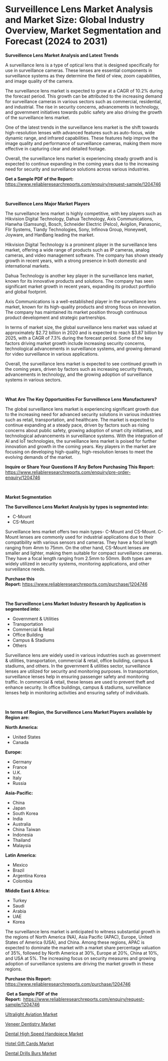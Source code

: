 <p><h1>Surveillence Lens Market Analysis and Market Size: Global Industry Overview, Market Segmentation and Forecast (2024 to 2031)</h1></p><p><strong>Surveillence Lens Market Analysis and Latest Trends</strong></p>
<p><p>A surveillance lens is a type of optical lens that is designed specifically for use in surveillance cameras. These lenses are essential components in surveillance systems as they determine the field of view, zoom capabilities, and image quality of the camera.</p><p>The surveillance lens market is expected to grow at a CAGR of 10.2% during the forecast period. This growth can be attributed to the increasing demand for surveillance cameras in various sectors such as commercial, residential, and industrial. The rise in security concerns, advancements in technology, and government initiatives towards public safety are also driving the growth of the surveillance lens market.</p><p>One of the latest trends in the surveillance lens market is the shift towards high-resolution lenses with advanced features such as auto-focus, wide dynamic range, and infrared capabilities. These features help improve the image quality and performance of surveillance cameras, making them more effective in capturing clear and detailed footage.</p><p>Overall, the surveillance lens market is experiencing steady growth and is expected to continue expanding in the coming years due to the increasing need for security and surveillance solutions across various industries.</p></p>
<p><strong>Get a Sample PDF of the Report:&nbsp;</strong> <a href="https://www.reliableresearchreports.com/enquiry/request-sample/1204746">https://www.reliableresearchreports.com/enquiry/request-sample/1204746</a></p>
<p>&nbsp;</p>
<p><strong>Surveillence Lens Major Market Players</strong></p>
<p><p>The surveillance lens market is highly competitive, with key players such as Hikvision Digital Technology, Dahua Technology, Axis Communications, Hanwha (Samsung), Bosch, Schneider Electric (Pelco), Avigilon, Panasonic, Flir Systems, Tiandy Technologies, Sony, Infinova Group, Honeywell, Joyware, and HanBang leading the market.</p><p>Hikvision Digital Technology is a prominent player in the surveillance lens market, offering a wide range of products such as IP cameras, analog cameras, and video management software. The company has shown steady growth in recent years, with a strong presence in both domestic and international markets.</p><p>Dahua Technology is another key player in the surveillance lens market, known for its innovative products and solutions. The company has seen significant market growth in recent years, expanding its product portfolio and global footprint.</p><p>Axis Communications is a well-established player in the surveillance lens market, known for its high-quality products and strong focus on innovation. The company has maintained its market position through continuous product development and strategic partnerships.</p><p>In terms of market size, the global surveillance lens market was valued at approximately $2.72 billion in 2020 and is expected to reach $3.87 billion by 2025, with a CAGR of 7.3% during the forecast period. Some of the key factors driving market growth include increasing security concerns, technological advancements in surveillance systems, and growing demand for video surveillance in various applications.</p><p>Overall, the surveillance lens market is expected to see continued growth in the coming years, driven by factors such as increasing security threats, advancements in technology, and the growing adoption of surveillance systems in various sectors.</p></p>
<p>&nbsp;</p>
<p><strong>What Are The Key Opportunities For Surveillence Lens Manufacturers?</strong></p>
<p><p>The global surveillance lens market is experiencing significant growth due to the increasing need for advanced security solutions in various industries such as retail, transportation, and healthcare. The market is expected to continue expanding at a steady pace, driven by factors such as rising concerns about public safety, growing adoption of smart city initiatives, and technological advancements in surveillance systems. With the integration of AI and IoT technologies, the surveillance lens market is poised for further innovation and growth in the coming years. Key players in the market are focusing on developing high-quality, high-resolution lenses to meet the evolving demands of the market.</p></p>
<p><strong>Inquire or Share Your Questions If Any Before Purchasing This Report:</strong> <a href="https://www.reliableresearchreports.com/enquiry/pre-order-enquiry/1204746">https://www.reliableresearchreports.com/enquiry/pre-order-enquiry/1204746</a></p>
<p>&nbsp;</p>
<p><strong>Market Segmentation</strong></p>
<p><strong>The Surveillence Lens Market Analysis by types is segmented into:</strong></p>
<p><ul><li>C-Mount</li><li>CS-Mount</li></ul></p>
<p><p>Surveillance lens market offers two main types- C-Mount and CS-Mount. C-Mount lenses are commonly used for industrial applications due to their compatibility with various sensors and cameras. They have a focal length ranging from 4mm to 75mm. On the other hand, CS-Mount lenses are smaller and lighter, making them suitable for compact surveillance cameras. They have a focal length ranging from 2.5mm to 50mm. Both types are widely utilized in security systems, monitoring applications, and other surveillance needs.</p></p>
<p><strong>Purchase this Report:&nbsp;</strong><a href="https://www.reliableresearchreports.com/purchase/1204746">https://www.reliableresearchreports.com/purchase/1204746</a></p>
<p>&nbsp;</p>
<p><strong>The Surveillence Lens Market Industry Research by Application is segmented into:</strong></p>
<p><ul><li>Government & Utilities</li><li>Transportation</li><li>Commercial & Retail</li><li>Office Building</li><li>Campus & Stadiums</li><li>Others</li></ul></p>
<p><p>Surveillance lens are widely used in various industries such as government & utilities, transportation, commercial & retail, office building, campus & stadiums, and others. In the government & utilities sector, surveillance lenses are utilized for security and monitoring purposes. In transportation, surveillance lenses help in ensuring passenger safety and monitoring traffic. In commercial & retail, these lenses are used to prevent theft and enhance security. In office buildings, campus & stadiums, surveillance lenses help in monitoring activities and ensuring safety of individuals.</p></p>
<p>&nbsp;</p>
<p><strong>In terms of Region, the Surveillence Lens Market Players available by Region are:</strong></p>
<p>
    <p> <strong> North America: </strong>
        <ul>
            <li>United States</li>
            <li>Canada</li>
        </ul>
        </p> 
    <p> <strong> Europe: </strong>
        <ul>
            <li>Germany</li>
            <li>France</li>
            <li>U.K.</li>
            <li>Italy</li>
            <li>Russia</li>
        </ul>
        </p> 
    <p> <strong> Asia-Pacific: </strong>
        <ul>
            <li>China</li>
            <li>Japan</li>
            <li>South Korea</li>
            <li>India</li>
            <li>Australia</li>
            <li>China Taiwan</li>
            <li>Indonesia</li>
            <li>Thailand</li>
            <li>Malaysia</li>
        </ul>
        </p> 
    <p> <strong> Latin America: </strong>
        <ul>
            <li>Mexico</li>
            <li>Brazil</li>
            <li>Argentina Korea</li>
            <li>Colombia</li>
        </ul>
        </p> 
    <p> <strong> Middle East & Africa: </strong>
        <ul>
            <li>Turkey</li>
            <li>Saudi</li>
            <li>Arabia</li>
            <li>UAE</li>
            <li>Korea</li>
        </ul>
    </p>
    </p>
<p><p>The surveillance lens market is anticipated to witness substantial growth in the regions of North America (NA), Asia Pacific (APAC), Europe, United States of America (USA), and China. Among these regions, APAC is expected to dominate the market with a market share percentage valuation of 35%, followed by North America at 30%, Europe at 20%, China at 10%, and USA at 5%. The increasing focus on security measures and growing adoption of surveillance systems are driving the market growth in these regions.</p></p>
<p><strong>Purchase this Report: </strong><a href="https://www.reliableresearchreports.com/purchase/1204746">https://www.reliableresearchreports.com/purchase/1204746</a></p>
<p>&nbsp;<strong>Get a Sample PDF of the Report:&nbsp;&nbsp;</strong><a href="https://www.reliableresearchreports.com/enquiry/request-sample/1204746">https://www.reliableresearchreports.com/enquiry/request-sample/1204746</a></p>
<p><strong></strong></p>
<p><p><a href="https://github.com/derrinmiltonellis35gcl/Market-Research-Report-List-1/blob/main/ultralight-aviation-market.md">Ultralight Aviation Market</a></p><p><a href="https://medium.com/@anthonywade766/veneer-dentistry-market-exploring-market-share-market-trends-and-future-growth-821aa482a9db">Veneer Dentistry Market</a></p><p><a href="https://medium.com/@anthonywade766/dental-high-speed-handpiece-market-the-key-to-successful-business-strategy-forecast-till-2031-4d794ea08fc3">Dental High Speed Handpiece Market</a></p><p><a href="https://github.com/lababdou/Market-Research-Report-List-2/blob/main/hotel-gift-cards-market.md">Hotel Gift Cards Market</a></p><p><a href="https://medium.com/@anthonywade766/dental-drills-burs-market-trends-and-market-analysis-forecasted-for-period-2024-2031-29b16ce53b43">Dental Drills Burs Market</a></p></p>